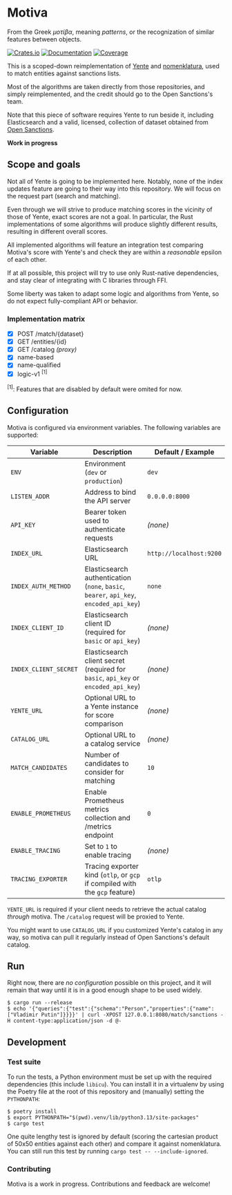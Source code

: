 # Motiva

From the Greek _μοτίβα_, meaning _patterns_, or the recognization of similar features between objects.

[![Crates.io](https://img.shields.io/crates/v/libmotiva)](https://crates.io/crates/libmotiva)
[![Documentation](https://docs.rs/libmotiva/badge.svg)](https://docs.rs/libmotiva)
[![Coverage](https://codecov.io/gh/apognu/motiva/graph/badge.svg?token=YVR2HP5E2U)](https://codecov.io/gh/apognu/motiva)

This is a scoped-down reimplementation of [Yente](https://github.com/opensanctions/yente) and [nomenklatura](https://github.com/opensanctions/nomenklatura), used to match entities against sanctions lists.

Most of the algorithms are taken directly from those repositories, and simply reimplemented, and the credit should go to the Open Sanctions's team.

Note that this piece of software requires Yente to run beside it, including Elasticsearch and a valid, licensed, collection of dataset obtained from [Open Sanctions](https://www.opensanctions.org/licensing/).

**Work in progress**

## Scope and goals

Not all of Yente is going to be implemented here. Notably, none of the index updates feature are going to their way into this repository. We will focus on the request part (search and matching).

Even through we will strive to produce matching scores in the vicinity of those of Yente, exact scores are not a goal. In particular, the Rust implementations of some algorithms will produce slightly different results, resulting in different overall scores.

All implemented algorithms will feature an integration test comparing Motiva's score with Yente's and check they are within a _reasonable_ epsilon of each other.

If at all possible, this project will try to use only Rust-native dependencies, and stay clear of integrating with C libraries through FFI.

Some liberty was taken to adapt some logic and algorithms from Yente, so do not expect fully-compliant API or behavior.

### Implementation matrix

- [x] POST /match/{dataset}
- [x] GET /entities/{id}
- [x] GET /catalog _(proxy)_
- [x] name-based
- [x] name-qualified
- [x] logic-v1 <sup>[1]</sup>

<sup>[1]</sup>: Features that are disabled by default were omited for now.

## Configuration

Motiva is configured via environment variables. The following variables are supported:

| Variable              | Description                                                                            | Default / Example       |
| --------------------- | -------------------------------------------------------------------------------------- | ----------------------- |
| `ENV`                 | Environment (`dev` or `production`)                                                    | `dev`                   |
| `LISTEN_ADDR`         | Address to bind the API server                                                         | `0.0.0.0:8000`          |
| `API_KEY`             | Bearer token used to authenticate requests                                             | _(none)_                |
| `INDEX_URL`           | Elasticsearch URL                                                                      | `http://localhost:9200` |
| `INDEX_AUTH_METHOD`   | Elasticsearch authentication (`none`, `basic`, `bearer`, `api_key`, `encoded_api_key`) | `none`                  |
| `INDEX_CLIENT_ID`     | Elasticsearch client ID (required for `basic` or `api_key`)                            | _(none)_                |
| `INDEX_CLIENT_SECRET` | Elasticsearch client secret (required for `basic`, `api_key` or `encoded_api_key`)     | _(none)_                |
| `YENTE_URL`           | Optional URL to a Yente instance for score comparison                                  | _(none)_                |
| `CATALOG_URL`         | Optional URL to a catalog service                                                      | _(none)_                |
| `MATCH_CANDIDATES`    | Number of candidates to consider for matching                                          | `10`                    |
| `ENABLE_PROMETHEUS`   | Enable Prometheus metrics collection and /metrics endpoint                             | `0`                     |
| `ENABLE_TRACING`      | Set to `1` to enable tracing                                                           | _(none)_                |
| `TRACING_EXPORTER`    | Tracing exporter kind (`otlp`, or `gcp` if compiled with the `gcp` feature)            | `otlp`                  |

`YENTE_URL` is required if your client needs to retrieve the actual catalog _through_ motiva. The `/catalog` request will be proxied to Yente.

You might want to use `CATALOG_URL` if you customized Yente's catalog in any way, so motiva can pull it regularly instead of Open Sanctions's default catalog.

## Run

Right now, there are _no configuration_ possible on this project, and it will remain that way until it is in a good enough shape to be used widely.

```
$ cargo run --release
$ echo '{"queries":{"test":{"schema":"Person","properties":{"name":["Vladimir Putin"]}}}}' | curl -XPOST 127.0.0.1:8080/match/sanctions -H content-type:application/json -d @-
```

## Development

### Test suite

To run the tests, a Python environment must be set up with the required dependencies (this include `libicu`). You can install it in a virtualenv by using the Poetry file at the root of this repository and (manually) setting the `PYTHONPATH`:

```
$ poetry install
$ export PYTHONPATH="$(pwd).venv/lib/python3.13/site-packages"
$ cargo test
```

One quite lengthy test is ignored by default (scoring the cartesian product of 50x50 entities against each other) and compare it against nomenklatura. You can still run this test by running `cargo test -- --include-ignored`.

### Contributing

Motiva is a work in progress. Contributions and feedback are welcome!
